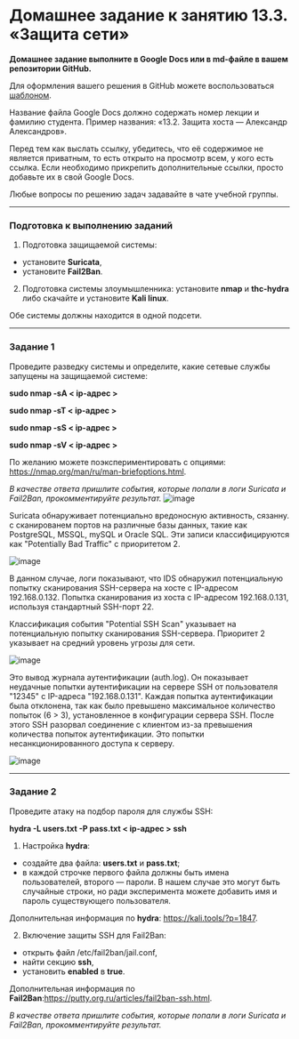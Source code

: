 # Домашнее задание к занятию 13.3. «Защита сети»

**Домашнее задание выполните в Google Docs или в md-файле в вашем репозитории GitHub.** 

Для оформления вашего решения в GitHub можете воспользоваться [шаблоном](https://github.com/netology-code/sys-pattern-homework).

Название файла Google Docs должно содержать номер лекции и фамилию студента. Пример названия: «13.2. Защита хоста — Александр Александров».

Перед тем как выслать ссылку, убедитесь, что её содержимое не является приватным, то есть открыто на просмотр всем, у кого есть ссылка. Если необходимо прикрепить дополнительные ссылки, просто добавьте их в свой Google Docs.

Любые вопросы по решению задач задавайте в чате учебной группы.

------

### Подготовка к выполнению заданий

1. Подготовка защищаемой системы:

- установите **Suricata**,
- установите **Fail2Ban**.

2. Подготовка системы злоумышленника: установите **nmap** и **thc-hydra** либо скачайте и установите **Kali linux**.

Обе системы должны находится в одной подсети.

------

### Задание 1

Проведите разведку системы и определите, какие сетевые службы запущены на защищаемой системе:

**sudo nmap -sA < ip-адрес >**

**sudo nmap -sT < ip-адрес >**

**sudo nmap -sS < ip-адрес >**

**sudo nmap -sV < ip-адрес >**

По желанию можете поэкспериментировать с опциями: https://nmap.org/man/ru/man-briefoptions.html.


*В качестве ответа пришлите события, которые попали в логи Suricata и Fail2Ban, прокомментируйте результат.*
![image](https://github.com/deniskomrakov/databases-hw/assets/121336770/2765f7d5-7863-4f3f-ab6d-b6b6ffbda3df)

Suricata обнаруживает потенциально вредоносную активность, сязанну. с сканированем портов на различные базы данных, такие как PostgreSQL, MSSQL, mySQL и Oracle SQL. Эти записи классифицируются как "Potentially Bad Traffic" с приоритетом 2.

![image](https://github.com/deniskomrakov/databases-hw/assets/121336770/bc3a7907-94bd-4062-8ff7-8b1881910123)

В данном случае, логи показывают, что IDS обнаружил потенциальную попытку сканирования SSH-сервера на хосте с IP-адресом 192.168.0.132. Попытка сканирования из хоста с IP-адресом 192.168.0.131, используя стандартный SSH-порт 22.

Классификация события "Potential SSH Scan" указывает на потенциальную попытку сканирования SSH-сервера. Приоритет 2 указывает на средний уровень угрозы для сети.

![image](https://github.com/deniskomrakov/databases-hw/assets/121336770/bccbcfdc-9ab8-4aac-bea0-541121bd279b)

Это вывод журнала аутентификации (auth.log). Он показывает неудачные попытки аутентификации на сервере SSH от пользователя "12345" с IP-адреса "192.168.0.131". Каждая попытка аутентификации была отклонена, так как было превышено максимальное количество попыток (6 > 3), установленное в конфигурации сервера SSH. После этого SSH разорвал соединение с клиентом из-за превышения количества попыток аутентификации. Это попытки несанкционированного доступа к серверу.

![image](https://github.com/deniskomrakov/databases-hw/assets/121336770/a94b4f87-3378-405e-9817-3a3d83ffc61a)


------

### Задание 2

Проведите атаку на подбор пароля для службы SSH:

**hydra -L users.txt -P pass.txt < ip-адрес > ssh**

1. Настройка **hydra**: 
 
 - создайте два файла: **users.txt** и **pass.txt**;
 - в каждой строчке первого файла должны быть имена пользователей, второго — пароли. В нашем случае это могут быть случайные строки, но ради эксперимента можете добавить имя и пароль существующего пользователя.

Дополнительная информация по **hydra**: https://kali.tools/?p=1847.

2. Включение защиты SSH для Fail2Ban:

-  открыть файл /etc/fail2ban/jail.conf,
-  найти секцию **ssh**,
-  установить **enabled**  в **true**.

Дополнительная информация по **Fail2Ban**:https://putty.org.ru/articles/fail2ban-ssh.html.



*В качестве ответа пришлите события, которые попали в логи Suricata и Fail2Ban, прокомментируйте результат.*
